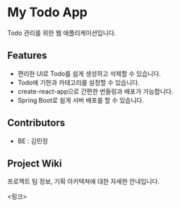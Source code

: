 # My Todo App
Todo 관리를 위한 웹  애플리케이션입니다.

## Features

- 편리한 UI로 Todo를 쉽게 생성하고 삭제할 수 있습니다.
- Todo에 기한과 카테고리를 설정할 수 있습니다.
- create-react-app으로 간편한 번들링과 배포가 가능합니다.
- Spring Boot로 쉽게 서버 배포를 할 수 있습니다.

## Contributors

- BE : 김민정

## Project Wiki

프로젝트 팀 정보, 기획 아키텍쳐에 대한 자세한 안내입니다.

<링크>